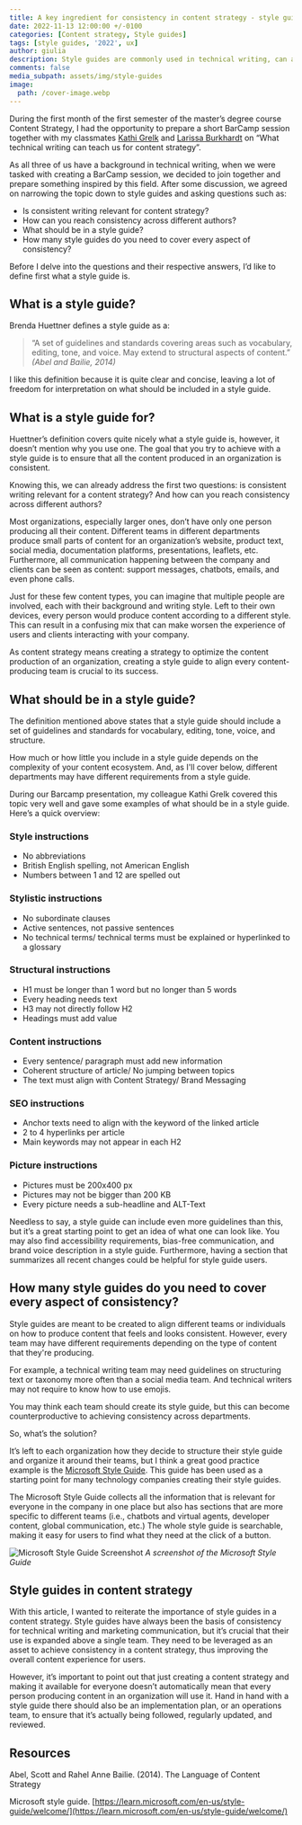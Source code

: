 ```yaml
---
title: A key ingredient for consistency in content strategy - style guides
date: 2022-11-13 12:00:00 +/-0100
categories: [Content strategy, Style guides]
tags: [style guides, '2022', ux]     
author: giulia
description: Style guides are commonly used in technical writing, can and should they be leveraged in content strategy?
comments: false
media_subpath: assets/img/style-guides
image:
  path: /cover-image.webp
---
```


During the first month of the first semester of the master’s degree course Content Strategy, I had the opportunity to prepare a short BarCamp session together with my classmates [Kathi Grelk](https://twitter.com/kathigrelck) and [Larissa Burkhardt](https://twitter.com/LarissaBurkhar1) on “What technical writing can teach us for content strategy”.

As all three of us have a background in technical writing, when we were tasked with creating a BarCamp session, we decided to join together and prepare something inspired by this field. After some discussion, we agreed on narrowing the topic down to style guides and asking questions such as:

-   Is consistent writing relevant for content strategy?
-   How can you reach consistency across different authors?
-   What should be in a style guide?
-   How many style guides do you need to cover every aspect of consistency?

Before I delve into the questions and their respective answers, I’d like to define first what a style guide is.

## What is a style guide?

Brenda Huettner defines a style guide as a:

> “A set of guidelines and standards covering areas such as vocabulary, editing, tone, and voice. May extend to structural aspects of content.”
> _(Abel and Bailie, 2014)_

I like this definition because it is quite clear and concise, leaving a lot of freedom for interpretation on what should be included in a style guide.

## What is a style guide for?

Huettner’s definition covers quite nicely what a style guide is, however, it doesn’t mention why you use one. The goal that you try to achieve with a style guide is to ensure that all the content produced in an organization is consistent.

Knowing this, we can already address the first two questions: is consistent writing relevant for a content strategy? And how can you reach consistency across different authors?

Most organizations, especially larger ones, don’t have only one person producing all their content. Different teams in different departments produce small parts of content for an organization’s website, product text, social media, documentation platforms, presentations, leaflets, etc. Furthermore, all communication happening between the company and clients can be seen as content: support messages, chatbots, emails, and even phone calls.

Just for these few content types, you can imagine that multiple people are involved, each with their background and writing style. Left to their own devices, every person would produce content according to a different style. This can result in a confusing mix that can make worsen the experience of users and clients interacting with your company.

As content strategy means creating a strategy to optimize the content production of an organization, creating a style guide to align every content-producing team is crucial to its success.

## What should be in a style guide?

The definition mentioned above states that a style guide should include a set of guidelines and standards for vocabulary, editing, tone, voice, and structure.

How much or how little you include in a style guide depends on the complexity of your content ecosystem. And, as I'll cover below, different departments may have different requirements from a style guide.

During our Barcamp presentation, my colleague Kathi Grelk covered this topic very well and gave some examples of what should be in a style guide. Here’s a quick overview:

### Style instructions

- No abbreviations
- British English spelling, not American English
- Numbers between 1 and 12 are spelled out

### Stylistic instructions

- No subordinate clauses
- Active sentences, not passive sentences
- No technical terms/ technical terms must be explained or hyperlinked to a glossary

### Structural instructions

- H1 must be longer than 1 word but no longer than 5 words
- Every heading needs text
- H3 may not directly follow H2
- Headings must add value

### Content instructions

- Every sentence/ paragraph must add new information
- Coherent structure of article/ No jumping between topics
- The text must align with Content Strategy/ Brand Messaging

### SEO instructions

- Anchor texts need to align with the keyword of the linked article
- 2 to 4 hyperlinks per article
- Main keywords may not appear in each H2

### Picture instructions

- Pictures must be 200x400 px
- Pictures may not be bigger than 200 KB
- Every picture needs a sub-headline and ALT-Text

Needless to say, a style guide can include even more guidelines than this, but it’s a great starting point to get an idea of what one can look like. You may also find accessibility requirements, bias-free communication, and brand voice description in a style guide. Furthermore, having a section that summarizes all recent changes could be helpful for style guide users.

## How many style guides do you need to cover every aspect of consistency?

Style guides are meant to be created to align different teams or individuals on how to produce content that feels and looks consistent. However, every team may have different requirements depending on the type of content that they're producing.

For example, a technical writing team may need guidelines on structuring text or taxonomy more often than a social media team. And technical writers may not require to know how to use emojis.

You may think each team should create its style guide, but this can become counterproductive to achieving consistency across departments.

So, what’s the solution?

It’s left to each organization how they decide to structure their style guide and organize it around their teams, but I think a great good practice example is the [Microsoft Style Guide](https://learn.microsoft.com/en-us/style-guide/welcome/). This guide has been used as a starting point for many technology companies creating their style guides.

The Microsoft Style Guide collects all the information that is relevant for everyone in the company in one place but also has sections that are more specific to different teams (i.e., chatbots and virtual agents, developer content, global communication, etc.) The whole style guide is searchable, making it easy for users to find what they need at the click of a button.

![Microsoft Style Guide Screenshot](/ms-style-guide.webp)
_A screenshot of the Microsoft Style Guide_

## Style guides in content strategy

With this article, I wanted to reiterate the importance of style guides in a content strategy. Style guides have always been the basis of consistency for technical writing and marketing communication, but it’s crucial that their use is expanded above a single team. They need to be leveraged as an asset to achieve consistency in a content strategy, thus improving the overall content experience for users.

However, it’s important to point out that just creating a content strategy and making it available for everyone doesn’t automatically mean that every person producing content in an organization will use it. Hand in hand with a style guide there should also be an implementation plan, or an operations team, to ensure that it’s actually being followed, regularly updated, and reviewed.

## Resources

Abel, Scott and Rahel Anne Bailie. (2014). The Language of Content Strategy

Microsoft style guide. [https://learn.microsoft.com/en-us/style-guide/welcome/](https://learn.microsoft.com/en-us/style-guide/welcome/)